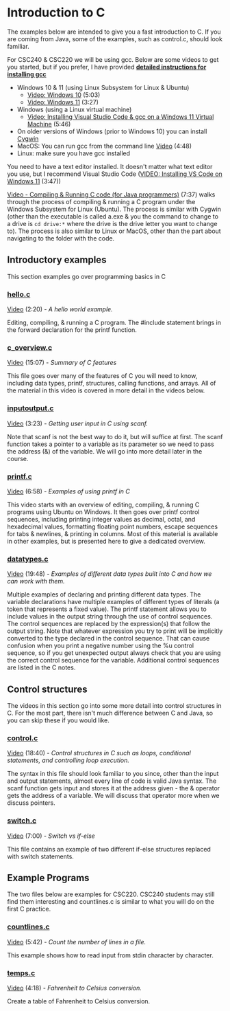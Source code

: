 # Introduction to C

The examples below are intended to give you a fast introduction to C.  If you are coming from Java, some of the examples, such as control.c, should look familiar.

For CSC240 & CSC220 we will be using gcc.  Below are some videos to get you started, but if you prefer, I have provided **[detailed instructions for installing gcc](../../linux/setup.md)**

- Windows 10 & 11 (using Linux Subsystem for Linux & Ubuntu)
  - [Video: Windows 10](https://youtu.be/iPRULLjw96Y) (5:03)
  - [Video: Windows 11](https://youtu.be/HrAsmXy1-78) (3:27)
- Windows (using a Linux virtual machine)
  - [Video: Installing Visual Studio Code & gcc on a Windows 11 Virtual Machine](https://youtu.be/RZIk2IMUsdk) (5:46)
- On older versions of Windows (prior to Windows 10) you can install [Cygwin](https://www.cygwin.com/)
- MacOS: You can run gcc from the command line [Video](https://youtu.be/qOchFxcstXU) (4:48)
- Linux: make sure you have gcc installed

You need to have a text editor installed.  It doesn't matter what text editor you use, but I recommend Visual Studio Code ([VIDEO: Installing VS Code on Windows 11](https://youtu.be/Ra_EJ_bMduY) (3:47))

[Video - Compiling & Running C code (for Java programmers)](https://youtu.be/CPn8nvxbXFs) (7:37) walks through the process of compiling & running a C program under the Windows Subsystem for Linux (Ubuntu).  The process is similar with Cygwin (other than the executable is called a.exe & you the command to change to a drive is ```cd drive:*``` where the drive is the drive letter you want to change to).  The process is also similar to Linux or MacOS, other than the part about navigating to the folder with the code.

## Introductory examples

This section examples go over programming basics in C

### [hello.c](https://github.com/wadehuber/codeexamples/blob/master/c/c0/hello.c)

[Video](https://youtu.be/nYiQMJNAPdY) (2:20) - *A hello world example.*

Editing, compiling, & running a C program.  The #include statement brings in the forward declaration for the printf function.

### [c_overview.c](https://github.com/wadehuber/codeexamples/blob/master/c/c0/c_overview.c)

[Video](https://youtu.be/e4D6SnAo5rE) (15:07) - *Summary of C features*

This file goes over many of the features of C you will need to know, including data types, printf, structures, calling functions, and arrays.  All of the material in this video is covered in more detail in the videos below.

### [inputoutput.c](https://github.com/wadehuber/codeexamples/blob/master/c/c0/inputoutput.c)

[Video](https://youtu.be/KeXW4lb1Vv8) (3:23) - *Getting user input in C using scanf.*

Note that scanf is not the best way to do it, but will suffice at first.  The scanf function takes a pointer to a variable as its parameter so we need to pass the address (&) of the variable.  We will go into more detail later in the course.

### [printf.c](https://github.com/wadehuber/codeexamples/blob/master/c/c0/printf.c)

[Video](https://youtu.be/CnHXFqQjbyI) (6:58) - *Examples of using printf in C*

This video starts with an overview of editing, compiling, & running C programs using Ubuntu on Windows.  It then goes over printf control sequences, including printing integer values as decimal, octal, and hexadecimal values, formatting floating point numbers, escape sequences for tabs & newlines, & printing in columns.  Most of this material is available in other examples, but is presented here to give a dedicated overview.

### [datatypes.c](https://github.com/wadehuber/codeexamples/blob/master/c/c0/datatypes.c)

[Video](https://youtu.be/_worv7JZ9no) (19:48) - *Examples of different data types built into C and how we can work with them.*

Multiple examples of declaring and printing different data types.  The variable declarations have multiple examples of different types of literals (a token that represents a fixed value).  The printf statement allows you to include values in the output string through the use of control sequences.  The control sequences are replaced by the expression(s) that follow the output string.  Note that whatever expression you try to print will be implicitly converted to the type declared in the control sequence.  That can cause confusion when you print a negative number using the %u control sequence, so if you get unexpected output always check that you are using the correct control sequence for the variable.  Additional control sequences are listed in the C notes.

## Control structures

The videos in this section go into some more detail into control structures in C.  For the most part, there isn't much difference between C and Java, so you can skip these if you would like.

### [control.c](https://github.com/wadehuber/codeexamples/blob/master/c/c0/control.c)

[Video](https://youtu.be/ez14U11KqkI) (18:40) - *Control structures in C such as loops, conditional statements, and controlling loop execution.*

The syntax in this file should look familiar to you since, other than the input and output statements, almost every line of code is valid Java syntax.  The scanf function gets input and stores it at the address given - the & operator gets the address of a variable.  We will discuss that operator more when we discuss pointers.

### [switch.c](https://github.com/wadehuber/codeexamples/blob/master/c/c0/switch.c)

[Video](https://youtu.be/B9pox16p9To) (7:00) - *Switch vs if-else*

This file contains an example of two different if-else structures replaced with switch statements.

## Example Programs

The two files below are examples for CSC220.  CSC240 students may still find them interesting and countlines.c is similar to what you will do on the first C practice.

### [countlines.c](https://github.com/wadehuber/codeexamples/blob/master/c/c0/countlines.c)

[Video](https://youtu.be/sb_yP_DkTq4) (5:42) - *Count the number of lines in a file.*

This example shows how to read input from stdin character by character.

### [temps.c](https://github.com/wadehuber/codeexamples/blob/master/c/c0/temps.c)

[Video](https://youtu.be/eFB14ZxK1t8) (4:18) - *Fahrenheit to Celsius conversion.*

Create a table of Fahrenheit to Celsius conversion.

